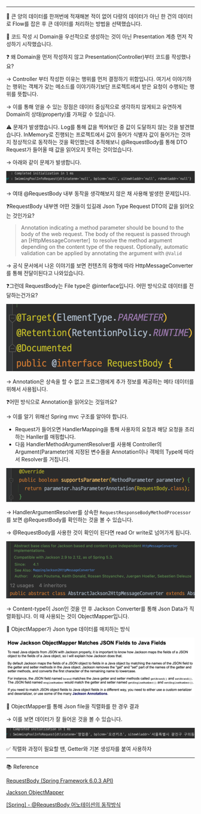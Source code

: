 
---

🍎 큰 양의 데이터를 한꺼번에 적재해본 적이 없어 다량의 데이터가 아닌 한 건의 데이터로 Flow를 잡은 후 큰 데이터를 처리하는 방법을 선택했습니다.

🍎 코드 작성 시 Domain을 우선적으로 생성하는 것이 아닌 Presentation 계층 먼저 작성하기 시작했습니다.

❓ 왜 Domain을 먼저 작성하지 않고 Presentation(Controller)부터 코드를 작성했나요?

→ Controller 부터 작성한 이유는 행위를 먼저 결정하기 위함입니다. 여기서 이야기하는 행위는 객체가 갖는 메소드를 이야기하기보단 프로젝트에서 받은 요청이 수행되는 행위를 뜻합니다.

→ 이를 통해 얻을 수 있는 장점은 데이터 중심적으로 생각하지 않게되고 유연하게 Domain의 상태(property)를 가져갈 수 있습니다.

⚠️ 문제가 발생했습니다. Log를 통해 값을 찍어보던 중 값이 도달하지 않는 것을 발견했습니다. InMemory로 진행되는 프로젝트에서 값이 들어가 식별자 값이 들어가는 것까지 정상적으로 동작하는 것을 확인했는데 추적해보니 @RequestBody를 통해 DTO Request가 들어올 때 값을 읽어오지 못하는 것이었습니다.

→ 아래와 같이 문제가 발생합니다.

![데이터_오류_사진](image/DataNullImage.png)

→ 여태 @RequestBody 내부 동작을 생각해보지 않은 채 사용해 발생한 문제입니다.

❓RequestBody 내부엔 어떤 것들이 있길래 Json Type Request DTO의 값을 읽어오는 것인가요?

> Annotation indicating a method parameter should be bound to the body of the web request. The body of the request is passed through an [HttpMessageConverter]
 to resolve the method argument depending on the content type of the request. Optionally, automatic validation can be applied by annotating the argument with `@Valid`
> 

→ 공식 문서에서 나온 이야기를 보면 컨텐츠의 유형에 따라 HttpMessageConverter를 통해 전달이된다고 나와있습니다.

❓그런데 RequestBody는 File type은 @interface입니다. 어떤 방식으로 데이터를 전달하는건가요?

![Untitled](image/RequestBodyAnnotationImage.png)

→ Annotation은 상속을 할 수 없고 프로그램에게 추가 정보를 제공하는 메타 데이터를 위해서 사용됩니다.

❓어떤 방식으로 Annotation을 읽어오는 것일까요?

→ 이를 알기 위해선 Spring mvc 구조를 알아야 합니다.

- Request가 들어오면 HandlerMapping을 통해 사용자의 요청과 해당 요청을 초리하는 Hanller를 매핑합니다.
- 다음 HandlerMethodArgumentResolver를 사용해 Controller의 Argument(Parameter)에 지정된 변수들을 Annotation이나 객체의 Type에 따라서 Resolver를 거칩니다.

![Resolver_supportsParam](image/SupportParamImage.png)

→ HandlerArgumentResolver를 상속한 `RequestResponseBodyMethodProcessor` 를 보면 @RequestBody를 확인하는 것을 볼 수 있습니다.

→ @RequestBody를 사용한 것이 확인이 된다면 read Or write로 넘어가게 됩니다.

![JacksonConverter_Class](image/JacksonConverterImage.png)

→ Content-type이 Json인 것을 안 후 Jackson Converter를 통해 Json Data가 직렬화됩니다. 이 때 사용되는 것이 ObjectMapper입니다.

🍏 ObjectMapper가 Json type 데이터를 매치하는 방식

![ObjectMapper_소개](image/ObjectMapperImage.png)

🍎 ObjectMapper를 통해 Json file을 직렬화를 한 경우 결과

→ 이를 보면 데이터가 잘 들어온 것을 볼 수 있습니다.

![문제_해결](image/DataSolveImage.png)

✅ 직렬화 과정이 필요할 땐, Getter와 기본 생성자를 붙여 사용하자

---

📚 Reference

[RequestBody (Spring Framework 6.0.3 API)](https://docs.spring.io/spring-framework/docs/current/javadoc-api/org/springframework/web/bind/annotation/RequestBody.html)

[Jackson ObjectMapper](https://jenkov.com/tutorials/java-json/jackson-objectmapper.html#how-jackson-objectmapper-matches-json-fields-to-java-fields)

[[Spring] - @RequestBody 어노테이션의 동작방식](https://kim-jong-hyun.tistory.com/60)